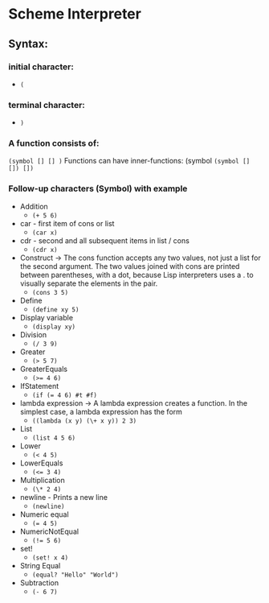 # Scheme Interpreter

## Syntax:

### initial character:
- `(`

### terminal character:
- `)`

### A function consists of:  
`(symbol [] [] )`
Functions can have inner-functions: (symbol `(symbol [] []) [])`

### Follow-up characters (Symbol) with example
- Addition
  - `(+ 5 6)`
- car - first item of cons or list
  - `(car x)` 
- cdr - second and all subsequent items in list / cons
  - `(cdr x)`
- Construct -> The cons function accepts any two values, not just a list for the second argument. The two values joined with cons are printed between parentheses, with a dot, because Lisp interpreters uses a . to visually separate the elements in the pair.
  - `(cons 3 5)`
- Define
  - `(define xy 5)`
- Display variable 
  - `(display xy)`
- Division 
  - `(/ 3 9)`
- Greater
  - `(> 5 7)`
- GreaterEquals
  - `(>= 4 6)`
- IfStatement
  - `(if (= 4 6) #t #f)`
- lambda expression -> A lambda expression creates a function. In the simplest case, a lambda expression has the form
  - `((lambda (x y) (\+ x y)) 2 3)`
- List
  - `(list 4 5 6)` 
- Lower
  - `(< 4 5)`
- LowerEquals
  - `(<= 3 4)`
- Multiplication
  - `(\* 2 4)`
- newline - Prints a new line
  - `(newline)`
- Numeric equal
  - `(= 4 5)`
- NumericNotEqual
  - `(!= 5 6)`
- set!
  - `(set! x 4)`
- String Equal
  - `(equal? "Hello" "World")`
- Subtraction
  - `(- 6 7)`





